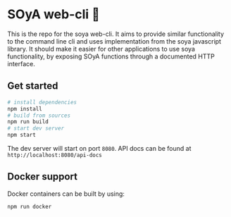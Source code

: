 # SOyA web-cli 🌱

This is the repo for the soya web-cli. It aims to provide similar functionality to the command line cli and uses implementation from the soya javascript library. It should make it easier for other applications to use soya functionality, by exposing SOyA functions through a documented HTTP interface.

## Get started

```bash
# install dependencies
npm install
# build from sources
npm run build
# start dev server
npm start
```

The dev server will start on port `8080`. API docs can be found at `http://localhost:8080/api-docs`

## Docker support

Docker containers can be built by using:

```bash
npm run docker
```